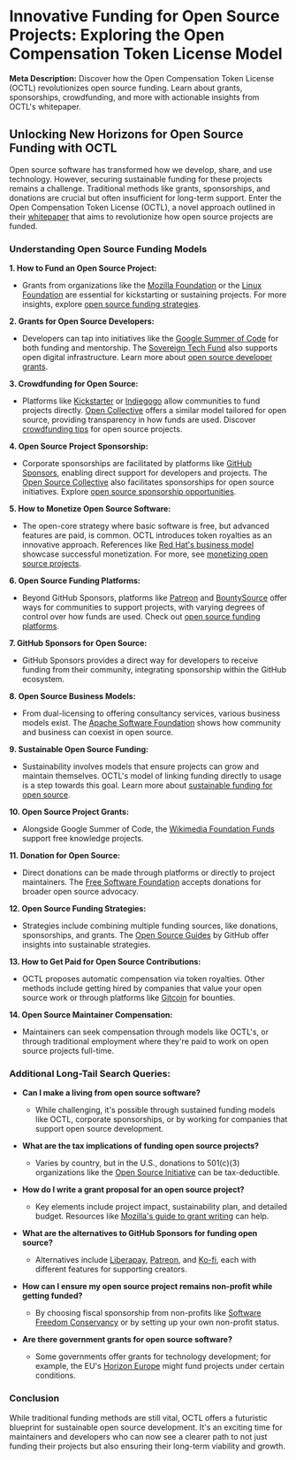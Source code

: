 # Innovative Funding for Open Source Projects: Exploring the Open Compensation Token License Model

**Meta Description:** Discover how the Open Compensation Token License (OCTL) revolutionizes open source funding. Learn about grants, sponsorships, crowdfunding, and more with actionable insights from OCTL's whitepaper.

## Unlocking New Horizons for Open Source Funding with OCTL

Open source software has transformed how we develop, share, and use technology. However, securing sustainable funding for these projects remains a challenge. Traditional methods like grants, sponsorships, and donations are crucial but often insufficient for long-term support. Enter the Open Compensation Token License (OCTL), a novel approach outlined in their [whitepaper](https://github.com/open-compensation-token-license/octl/blob/main/octl-whitepaper.md) that aims to revolutionize how open source projects are funded.

### Understanding Open Source Funding Models

**1. How to Fund an Open Source Project:**
   - Grants from organizations like the [Mozilla Foundation](https://foundation.mozilla.org/en/what-we-fund/) or the [Linux Foundation](https://www.linuxfoundation.org/projects/joining/) are essential for kickstarting or sustaining projects. For more insights, explore [open source funding strategies](https://www.license-token.com/wiki/open-source-funding-strategies).

**2. Grants for Open Source Developers:**
   - Developers can tap into initiatives like the [Google Summer of Code](https://summerofcode.withgoogle.com/) for both funding and mentorship. The [Sovereign Tech Fund](https://www.sovereigntechfund.de/en) also supports open digital infrastructure. Learn more about [open source developer grants](https://www.license-token.com/wiki/open-source-developer-grants-overview).

**3. Crowdfunding for Open Source:**
   - Platforms like [Kickstarter](https://www.kickstarter.com/) or [Indiegogo](https://www.indiegogo.com/) allow communities to fund projects directly. [Open Collective](https://opencollective.com/) offers a similar model tailored for open source, providing transparency in how funds are used. Discover [crowdfunding tips](https://www.license-token.com/wiki/open-source-project-crowdfunding-tips) for open source projects.

**4. Open Source Project Sponsorship:**
   - Corporate sponsorships are facilitated by platforms like [GitHub Sponsors](https://github.com/sponsors), enabling direct support for developers and projects. The [Open Source Collective](https://www.oscollective.org/) also facilitates sponsorships for open source initiatives. Explore [open source sponsorship opportunities](https://www.license-token.com/wiki/open-source-project-sponsorship-opportunities).

**5. How to Monetize Open Source Software:**
   - The open-core strategy where basic software is free, but advanced features are paid, is common. OCTL introduces token royalties as an innovative approach. References like [Red Hat's business model](https://www.redhat.com/en/about/business-model) showcase successful monetization. For more, see [monetizing open source projects](https://www.license-token.com/wiki/monetizing-open-source-projects-guide).

**6. Open Source Funding Platforms:**
   - Beyond GitHub Sponsors, platforms like [Patreon](https://www.patreon.com/) and [BountySource](https://www.bountysource.com/) offer ways for communities to support projects, with varying degrees of control over how funds are used. Check out [open source funding platforms](https://www.license-token.com/wiki/open-source-funding-platforms).

**7. GitHub Sponsors for Open Source:**
   - GitHub Sponsors provides a direct way for developers to receive funding from their community, integrating sponsorship within the GitHub ecosystem.

**8. Open Source Business Models:**
   - From dual-licensing to offering consultancy services, various business models exist. The [Apache Software Foundation](https://www.apache.org/foundation/how-it-works.html) shows how community and business can coexist in open source.

**9. Sustainable Open Source Funding:**
   - Sustainability involves models that ensure projects can grow and maintain themselves. OCTL's model of linking funding directly to usage is a step towards this goal. Learn more about [sustainable funding for open source](https://www.license-token.com/wiki/sustainable-funding-for-open-source).

**10. Open Source Project Grants:**
   - Alongside Google Summer of Code, the [Wikimedia Foundation Funds](https://meta.wikimedia.org/wiki/Wikimedia_Foundation_Funds) support free knowledge projects.

**11. Donation for Open Source:**
   - Direct donations can be made through platforms or directly to project maintainers. The [Free Software Foundation](https://www.fsf.org/associate/) accepts donations for broader open source advocacy.

**12. Open Source Funding Strategies:**
   - Strategies include combining multiple funding sources, like donations, sponsorships, and grants. The [Open Source Guides](https://opensource.guide/) by GitHub offer insights into sustainable strategies.

**13. How to Get Paid for Open Source Contributions:**
   - OCTL proposes automatic compensation via token royalties. Other methods include getting hired by companies that value your open source work or through platforms like [Gitcoin](https://gitcoin.co/) for bounties.

**14. Open Source Maintainer Compensation:**
   - Maintainers can seek compensation through models like OCTL's, or through traditional employment where they're paid to work on open source projects full-time.

### Additional Long-Tail Search Queries:

- **Can I make a living from open source software?**
  - While challenging, it's possible through sustained funding models like OCTL, corporate sponsorships, or by working for companies that support open source development.

- **What are the tax implications of funding open source projects?**
  - Varies by country, but in the U.S., donations to 501(c)(3) organizations like the [Open Source Initiative](https://opensource.org/tax-deductible) can be tax-deductible.

- **How do I write a grant proposal for an open source project?**
  - Key elements include project impact, sustainability plan, and detailed budget. Resources like [Mozilla's guide to grant writing](https://foundation.mozilla.org/en/how-we-work/grants/) can help.

- **What are the alternatives to GitHub Sponsors for funding open source?**
  - Alternatives include [Liberapay](https://liberapay.com/), [Patreon](https://www.patreon.com/), and [Ko-fi](https://ko-fi.com/), each with different features for supporting creators.

- **How can I ensure my open source project remains non-profit while getting funded?**
  - By choosing fiscal sponsorship from non-profits like [Software Freedom Conservancy](https://sfconservancy.org/) or by setting up your own non-profit status.

- **Are there government grants for open source software?**
  - Some governments offer grants for technology development; for example, the EU's [Horizon Europe](https://ec.europa.eu/info/research-and-innovation/funding/funding-opportunities/funding-programmes-and-open-calls/horizon-europe_en) might fund projects under certain conditions.

### Conclusion

While traditional funding methods are still vital, OCTL offers a futuristic blueprint for sustainable open source development. It's an exciting time for maintainers and developers who can now see a clearer path to not just funding their projects but also ensuring their long-term viability and growth.